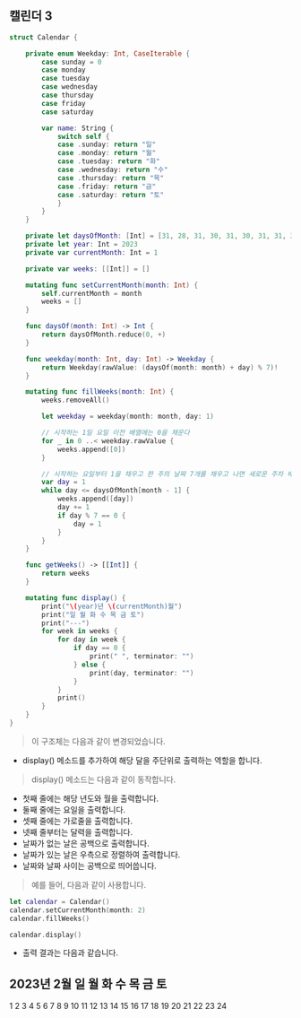 ## 캘린더 3
```swift
struct Calendar {

    private enum Weekday: Int, CaseIterable {
        case sunday = 0
        case monday
        case tuesday
        case wednesday
        case thursday
        case friday
        case saturday

        var name: String {
            switch self {
            case .sunday: return "일"
            case .monday: return "월"
            case .tuesday: return "화"
            case .wednesday: return "수"
            case .thursday: return "목"
            case .friday: return "금"
            case .saturday: return "토"
            }
        }
    }

    private let daysOfMonth: [Int] = [31, 28, 31, 30, 31, 30, 31, 31, 30, 31, 30, 31]
    private let year: Int = 2023
    private var currentMonth: Int = 1

    private var weeks: [[Int]] = []

    mutating func setCurrentMonth(month: Int) {
        self.currentMonth = month
        weeks = []
    }

    func daysOf(month: Int) -> Int {
        return daysOfMonth.reduce(0, +)
    }

    func weekday(month: Int, day: Int) -> Weekday {
        return Weekday(rawValue: (daysOf(month: month) + day) % 7)!
    }

    mutating func fillWeeks(month: Int) {
        weeks.removeAll()

        let weekday = weekday(month: month, day: 1)

        // 시작하는 1일 요일 이전 배열에는 0을 채운다
        for _ in 0 ..< weekday.rawValue {
            weeks.append([0])
        }

        // 시작하는 요일부터 1을 채우고 한 주의 날짜 7개를 채우고 나면 새로운 주차 배열을 생성한다
        var day = 1
        while day <= daysOfMonth[month - 1] {
            weeks.append([day])
            day += 1
            if day % 7 == 0 {
                day = 1
            }
        }
    }

    func getWeeks() -> [[Int]] {
        return weeks
    }

    mutating func display() {
        print("\(year)년 \(currentMonth)월")
        print("일 월 화 수 목 금 토")
        print("---")
        for week in weeks {
            for day in week {
                if day == 0 {
                    print(" ", terminator: "")
                } else {
                    print(day, terminator: "")
                }
            }
            print()
        }
    }
}
```
>이 구조체는 다음과 같이 변경되었습니다.

- display() 메소드를 추가하여 해당 달을 주단위로 출력하는 역할을 합니다.

>display() 메소드는 다음과 같이 동작합니다.

- 첫째 줄에는 해당 년도와 월을 출력합니다.
- 둘째 줄에는 요일을 출력합니다.
- 셋째 줄에는 가로줄을 출력합니다.
- 넷째 줄부터는 달력을 출력합니다.
- 날짜가 없는 날은 공백으로 출력합니다.
- 날짜가 있는 날은 우측으로 정렬하여 출력합니다.
- 날짜와 날짜 사이는 공백으로 띄어씁니다.
  
>예를 들어, 다음과 같이 사용합니다.
```swift
let calendar = Calendar()
calendar.setCurrentMonth(month: 2)
calendar.fillWeeks()

calendar.display()
```
- 출력 결과는 다음과 같습니다.

2023년 2월
일 월 화 수 목 금 토
----------------
1  2  3  4  5  6
7  8  9 10 11 12
13 14 15 16 17 18
19 20 21 22 23 24